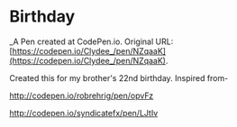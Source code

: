 # Birthday
 _A Pen created at CodePen.io. Original URL: [https://codepen.io/Clydee_/pen/NZqaaK](https://codepen.io/Clydee_/pen/NZqaaK).

 Created this for my brother's 22nd birthday. Inspired from- 

http://codepen.io/robrehrig/pen/opvFz

http://codepen.io/syndicatefx/pen/LJtIv